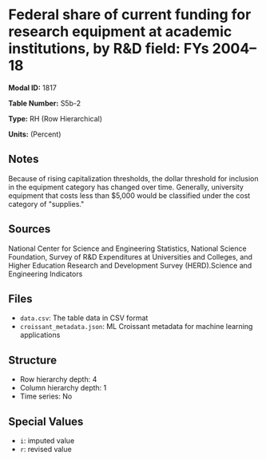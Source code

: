 # Federal share of current funding for research equipment at academic institutions, by R&D field: FYs 2004&#8211;18

**Modal ID:** 1817

**Table Number:** S5b-2

**Type:** RH (Row Hierarchical)

**Units:** (Percent)

## Notes

Because of rising capitalization thresholds, the dollar threshold for inclusion in the equipment category has changed over time. Generally, university equipment that costs less than $5,000 would be classified under the cost category of "supplies."

## Sources

National Center for Science and Engineering Statistics, National Science Foundation, Survey of R&D Expenditures at Universities and Colleges, and Higher Education Research and Development Survey (HERD).Science and Engineering Indicators

## Files

- `data.csv`: The table data in CSV format
- `croissant_metadata.json`: ML Croissant metadata for machine learning applications

## Structure

- Row hierarchy depth: 4
- Column hierarchy depth: 1
- Time series: No

## Special Values

- `i`: imputed value
- `r`: revised value
